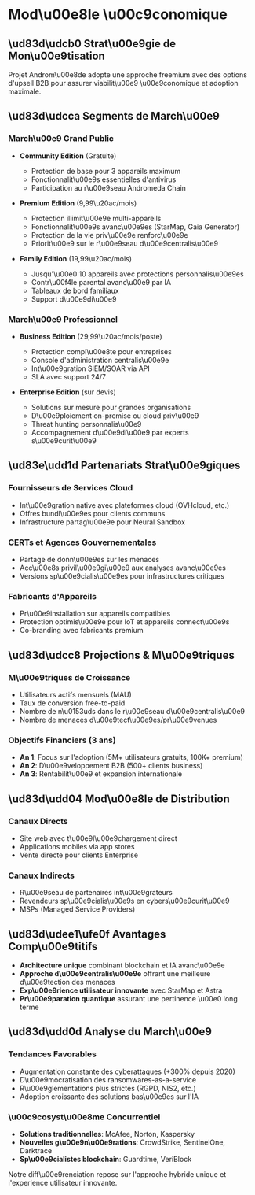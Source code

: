 # Mod\u00e8le \u00c9conomique

## \ud83d\udcb0 Strat\u00e9gie de Mon\u00e9tisation

Projet Androm\u00e8de adopte une approche freemium avec des options d'upsell B2B pour assurer viabilit\u00e9 \u00e9conomique et adoption maximale.

## \ud83d\udcca Segments de March\u00e9

### March\u00e9 Grand Public

- **Community Edition** (Gratuite)
  - Protection de base pour 3 appareils maximum
  - Fonctionnalit\u00e9s essentielles d'antivirus
  - Participation au r\u00e9seau Andromeda Chain

- **Premium Edition** (9,99\u20ac/mois)
  - Protection illimit\u00e9e multi-appareils
  - Fonctionnalit\u00e9s avanc\u00e9es (StarMap, Gaia Generator)
  - Protection de la vie priv\u00e9e renforc\u00e9e
  - Priorit\u00e9 sur le r\u00e9seau d\u00e9centralis\u00e9

- **Family Edition** (19,99\u20ac/mois)
  - Jusqu'\u00e0 10 appareils avec protections personnalis\u00e9es
  - Contr\u00f4le parental avanc\u00e9 par IA
  - Tableaux de bord familiaux
  - Support d\u00e9di\u00e9

### March\u00e9 Professionnel

- **Business Edition** (29,99\u20ac/mois/poste)
  - Protection compl\u00e8te pour entreprises
  - Console d'administration centralis\u00e9e
  - Int\u00e9gration SIEM/SOAR via API
  - SLA avec support 24/7

- **Enterprise Edition** (sur devis)
  - Solutions sur mesure pour grandes organisations
  - D\u00e9ploiement on-premise ou cloud priv\u00e9
  - Threat hunting personnalis\u00e9
  - Accompagnement d\u00e9di\u00e9 par experts s\u00e9curit\u00e9

## \ud83e\udd1d Partenariats Strat\u00e9giques

### Fournisseurs de Services Cloud

- Int\u00e9gration native avec plateformes cloud (OVHcloud, etc.)
- Offres bundl\u00e9es pour clients communs
- Infrastructure partag\u00e9e pour Neural Sandbox

### CERTs et Agences Gouvernementales

- Partage de donn\u00e9es sur les menaces
- Acc\u00e8s privil\u00e9gi\u00e9 aux analyses avanc\u00e9es
- Versions sp\u00e9cialis\u00e9es pour infrastructures critiques

### Fabricants d'Appareils

- Pr\u00e9installation sur appareils compatibles
- Protection optimis\u00e9e pour IoT et appareils connect\u00e9s
- Co-branding avec fabricants premium

## \ud83d\udcc8 Projections & M\u00e9triques

### M\u00e9triques de Croissance

- Utilisateurs actifs mensuels (MAU)
- Taux de conversion free-to-paid
- Nombre de n\u0153uds dans le r\u00e9seau d\u00e9centralis\u00e9
- Nombre de menaces d\u00e9tect\u00e9es/pr\u00e9venues

### Objectifs Financiers (3 ans)

- **An 1**: Focus sur l'adoption (5M+ utilisateurs gratuits, 100K+ premium)
- **An 2**: D\u00e9veloppement B2B (500+ clients business)
- **An 3**: Rentabilit\u00e9 et expansion internationale

## \ud83d\udd04 Mod\u00e8le de Distribution

### Canaux Directs

- Site web avec t\u00e9l\u00e9chargement direct
- Applications mobiles via app stores
- Vente directe pour clients Enterprise

### Canaux Indirects

- R\u00e9seau de partenaires int\u00e9grateurs
- Revendeurs sp\u00e9cialis\u00e9s en cybers\u00e9curit\u00e9
- MSPs (Managed Service Providers)

## \ud83d\udee1\ufe0f Avantages Comp\u00e9titifs

- **Architecture unique** combinant blockchain et IA avanc\u00e9e
- **Approche d\u00e9centralis\u00e9e** offrant une meilleure d\u00e9tection des menaces
- **Exp\u00e9rience utilisateur innovante** avec StarMap et Astra
- **Pr\u00e9paration quantique** assurant une pertinence \u00e0 long terme

## \ud83d\udd0d Analyse du March\u00e9

### Tendances Favorables

- Augmentation constante des cyberattaques (+300% depuis 2020)
- D\u00e9mocratisation des ransomwares-as-a-service
- R\u00e9glementations plus strictes (RGPD, NIS2, etc.)
- Adoption croissante des solutions bas\u00e9es sur l'IA

### \u00c9cosyst\u00e8me Concurrentiel

- **Solutions traditionnelles**: McAfee, Norton, Kaspersky
- **Nouvelles g\u00e9n\u00e9rations**: CrowdStrike, SentinelOne, Darktrace
- **Sp\u00e9cialistes blockchain**: Guardtime, VeriBlock

Notre diff\u00e9renciation repose sur l'approche hybride unique et l'experience utilisateur innovante.